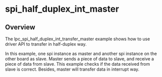 # spi_half_duplex_int_master

## Overview
The lpc_spi_half_duplex_int_transfer_master example shows how to use driver API to transfer in half-duplex way.  

In this example, one spi instance as master and another spi instance on the other board as slave. Master 
sends a piece of data to slave, and receive a piece of data from slave. This example checks if the data 
received from slave is correct.
Besides, master will transfer data in interrupt way. 
